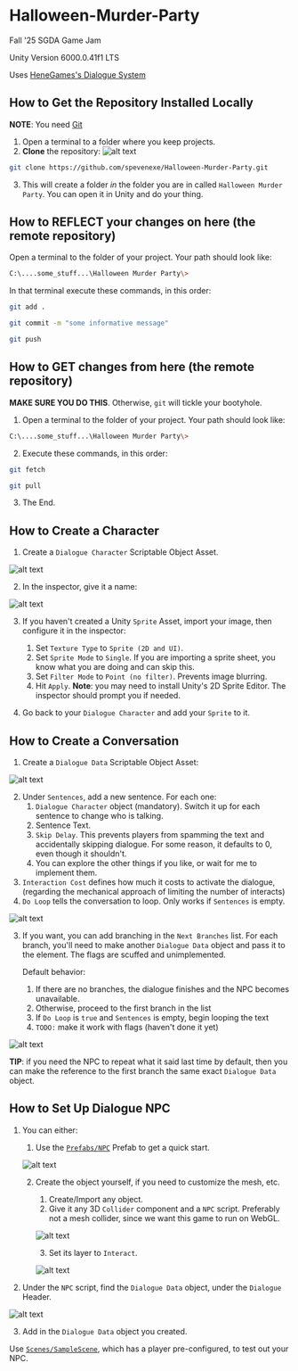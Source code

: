 # Halloween-Murder-Party
Fall '25 SGDA Game Jam

Unity Version 6000.0.41f1 LTS

Uses [HeneGames's Dialogue System](https://assetstore.unity.com/packages/tools/gui/dialogue-system-248969)

## How to Get the Repository Installed Locally

**NOTE**: You need [Git](https://git-scm.com/)

1. Open a terminal to a folder where you keep projects.
2. **Clone** the repository: ![alt text](README-info/gitclone.png)
```bash
git clone https://github.com/spevenexe/Halloween-Murder-Party.git
```
3. This will create a folder *in* the folder you are in called `Halloween Murder Party`. You can open it in Unity and do your thing.

## How to REFLECT your changes on here (the remote repository)

Open a terminal to the folder of your project. Your path should look like:
```bash
C:\....some_stuff...\Halloween Murder Party\>
```

In that terminal execute these commands, in this order:

```bash
git add .
```
```bash
git commit -m "some informative message"
```
```bash
git push
```

## How to GET changes from here (the remote repository)

**MAKE SURE YOU DO THIS**. Otherwise, `git` will tickle your bootyhole.

1. Open a terminal to the folder of your project. Your path should look like:
```bash
C:\....some_stuff...\Halloween Murder Party\>
```
2. Execute these commands, in this order:
```bash
git fetch
```
```bash
git pull
```
3. The End.

## How to Create a Character

1. Create a `Dialogue Character` Scriptable Object Asset. 

![alt text](README-info/createdialoguecharacter.png)

2. In the inspector, give it a name: 

![alt text](README-info/Poop.png)

3. If you haven't created a Unity `Sprite` Asset, import your image, then configure it in the inspector:
   1. Set `Texture Type` to `Sprite (2D and UI)`.
   2. Set `Sprite Mode` to `Single`. If you are importing a sprite sheet, you know what you are doing and can skip this.
   3. Set `Filter Mode` to `Point (no filter)`. Prevents image blurring.
   4. Hit `Apply`.
**Note**: you may need to install Unity's 2D Sprite Editor. The inspector should prompt you if needed.

4. Go back to your `Dialogue Character` and add your `Sprite` to it.

## How to Create a Conversation

1. Create a `Dialogue Data` Scriptable Object Asset:

![alt text](README-info/createdialoguedata.png)

2. Under `Sentences`, add a new sentence. For each one:
   1. `Dialogue Character` object (mandatory). Switch it up for each sentence to change who is talking.
   2. Sentence Text.
   3. `Skip Delay`. This prevents players from spamming the text and accidentally skipping dialogue. For some reason, it defaults to 0, even though it shouldn't.
   4. You can explore the other things if you like, or wait for me to implement them.
3. `Interaction Cost` defines how much it costs to activate the dialogue, (regarding the mechanical approach of limiting the number of interacts)
4. `Do Loop` tells the conversation to loop. Only works if `Sentences` is empty.

![alt text](README-info/addsentences.png)

3. If you want, you can add branching in the `Next Branches` list. For each branch, you'll need to make another `Dialogue Data` object and pass it to the element. The flags are scuffed and unimplemented. 
   
   Default behavior:
   1. If there are no branches, the dialogue finishes and the NPC becomes unavailable.
   2. Otherwise, proceed to the first branch in the list
   3. If `Do Loop` is `true` and `Sentences` is empty, begin looping the text 
   4. `TODO:` make it work with flags (haven't done it yet)

![alt text](README-info/branches.png)

**TIP**: if you need the NPC to repeat what it said last time by default, then you can make the reference to the first branch the same exact `Dialogue Data` object.

## How to Set Up Dialogue NPC

1. You can either:
   1. Use the [`Prefabs/NPC`](Assets/Prefabs/NPC.prefab) Prefab to get a quick start. 
   
   ![alt text](README-info/npcprefab.png)

   2. Create the object yourself, if you need to customize the mesh, etc.
      1. Create/Import any object.
      2. Give it any 3D `Collider` component and a `NPC` script. Preferably not a mesh collider, since we want this game to run on WebGL. 
      
      ![alt text](README-info/addcomponents.png)

      3. Set its layer to `Interact`. 
      
      ![alt text](README-info/setlayer.png)

2. Under the `NPC` script, find the `Dialogue Data` object, under the `Dialogue` Header. 

![alt text](README-info\npc_inspector_dialogue.png)

3. Add in the `Dialogue Data` object you created.

Use [`Scenes/SampleScene`](Assets/Scenes/SampleScene.unity), which has a player pre-configured, to test out your NPC.